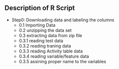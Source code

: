 ## Description of R Script 

* Step0: Downloading data and labeling the columns
    + 0.1 Importing Data
    + 0.2 unzipping the data set
    + 0.3 extracting data from zip file
     + 0.3.1 reading test data
     + 0.3.2 reading traning data
     + 0.3.3 reading Activity lable data
     + 0.3.4 reading variable/feature  data
     + 0.3.5 assining proper name to the variables 
